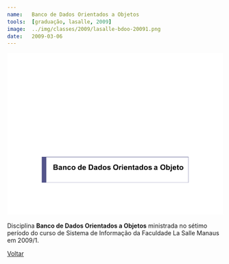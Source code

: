 ```yaml
---
name:  	Banco de Dados Orientados a Objetos
tools: 	[graduação, lasalle, 2009]
image: 	../img/classes/2009/lasalle-bdoo-20091.png
date: 	2009-03-06
---
```


![](../img/classes/2009/lasalle-bdoo-20091.png)

Disciplina **Banco de Dados Orientados a Objetos** ministrada no sétimo período do curso de Sistema de Informação da Faculdade La Salle Manaus em 2009/1.


<p class="text-center">
	<a class="btn btn-outline-primary mt-1" href="{{ site.baseurl }}/classes/">Voltar</a>
</p>